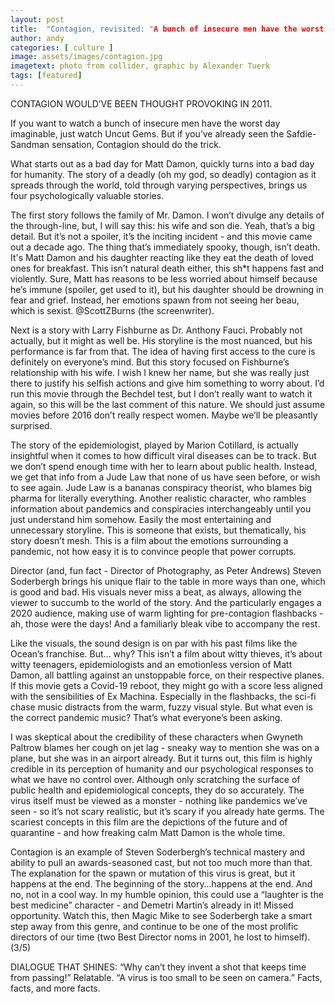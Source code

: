 ```yaml
---
layout: post
title:  "Contagion, revisited: "A bunch of insecure men have the worst day imaginable""
author: andy
categories: [ culture ]
image: assets/images/contagion.jpg
imagetext: photo from collider, graphic by Alexander Tuerk
tags: [featured]
---
```


CONTAGION WOULD’VE BEEN THOUGHT PROVOKING IN 2011.

If you want to watch a bunch of insecure men have the worst day imaginable, just watch Uncut Gems. But if you’ve already seen the Safdie-Sandman sensation, Contagion should do the trick. 

What starts out as a bad day for Matt Damon, quickly turns into a bad day for humanity. The story of a deadly (oh my god, so deadly) contagion as it spreads through the world, told through varying perspectives, brings us four psychologically valuable stories.

The first story follows the family of Mr. Damon. I won’t divulge any details of the through-line, but, I will say this: his wife and son die. Yeah, that’s a big detail. But it’s not a spoiler, it’s the inciting incident - and this movie came out a decade ago. The thing that’s immediately spooky, though, isn’t death. It's Matt Damon and his daughter reacting like they eat the death of loved ones for breakfast. This isn’t natural death either, this sh*t happens fast and violently. Sure, Matt has reasons to be less worried about himself because he’s immune (spoiler, get used to it), but his daughter should be drowning in fear and grief. Instead, her emotions spawn from not seeing her beau, which is sexist. @ScottZBurns (the screenwriter).

Next is a story with Larry Fishburne as Dr. Anthony Fauci. Probably not actually, but it might as well be. His storyline is the most nuanced, but his performance is far from that. The idea of having first access to the cure is definitely on everyone’s mind. But this story focused on Fishburne’s relationship with his wife. I wish I knew her name, but she was really just there to justify his selfish actions and give him something to worry about. I’d run this movie through the Bechdel test, but I don’t really want to watch it again, so this will be the last comment of this nature. We should just assume movies before 2016 don’t really respect women. Maybe we’ll be pleasantly surprised. 

The story of the epidemiologist, played by Marion Cotillard, is actually insightful when it comes to how difficult viral diseases can be to track. But we don’t spend enough time with her to learn about public health. Instead, we get that info from a Jude Law that none of us have seen before, or wish to see again. Jude Law is a bananas conspiracy theorist, who blames big pharma for literally everything. Another realistic character, who rambles information about pandemics and conspiracies interchangeably until you just understand him somehow. Easily the most entertaining and unnecessary storyline. This is someone that exists, but thematically, his story doesn’t mesh. This is a film about the emotions surrounding a pandemic, not how easy it is to convince people that power corrupts.

Director (and, fun fact - Director of Photography, as Peter Andrews) Steven Soderbergh brings his unique flair to the table in more ways than one, which is good and bad. His visuals never miss a beat, as always, allowing the viewer to succumb to the world of the story. And the particularly engages a 2020 audience, making use of warm lighting for pre-contagion flashbacks - ah, those were the days! And a familiarly bleak vibe to accompany the rest.

Like the visuals, the sound design is on par with his past films like the Ocean’s franchise. But… why? This isn’t a film about witty thieves, it’s about witty teenagers, epidemiologists and an emotionless version of Matt Damon, all battling against an unstoppable force, on their respective planes. If this movie gets a Covid-19 reboot, they might go with a score less aligned with the sensibilities of Ex Machina. Especially in the flashbacks, the sci-fi chase music distracts from the warm, fuzzy visual style. But what even is the correct pandemic music? That’s what everyone’s been asking. 

I was skeptical about the credibility of these characters when Gwyneth Paltrow blames her cough on jet lag - sneaky way to mention she was on a plane, but she was in an airport already. But it turns out, this film is highly credible in its perception of humanity and our psychological responses to what we have no control over. Although only scratching the surface of public health and epidemiological concepts, they do so accurately. The virus itself must be viewed as a monster - nothing like pandemics we’ve seen - so it’s not scary realistic, but it’s scary if you already hate germs. The scariest concepts in this film are the depictions of the future and of quarantine - and how freaking calm Matt Damon is the whole time. 

Contagion is an example of Steven Soderbergh’s technical mastery and ability to pull an awards-seasoned cast, but not too much more than that. The explanation for the spawn or mutation of this virus is great, but it happens at the end. The beginning of the story…happens at the end. And no, not in a cool way. In my humble opinion, this could use a “laughter is the best medicine” character - and Demetri Martin’s already in it! Missed opportunity. Watch this, then Magic Mike to see Soderbergh take a smart step away from this genre, and continue to be one of the most prolific directors of our time (two Best Director noms in 2001, he lost to himself). (3/5)

DIALOGUE THAT SHINES:
“Why can’t they invent a shot that keeps time from passing!” Relatable.
“A virus is too small to be seen on camera.” Facts, facts, and more facts.
